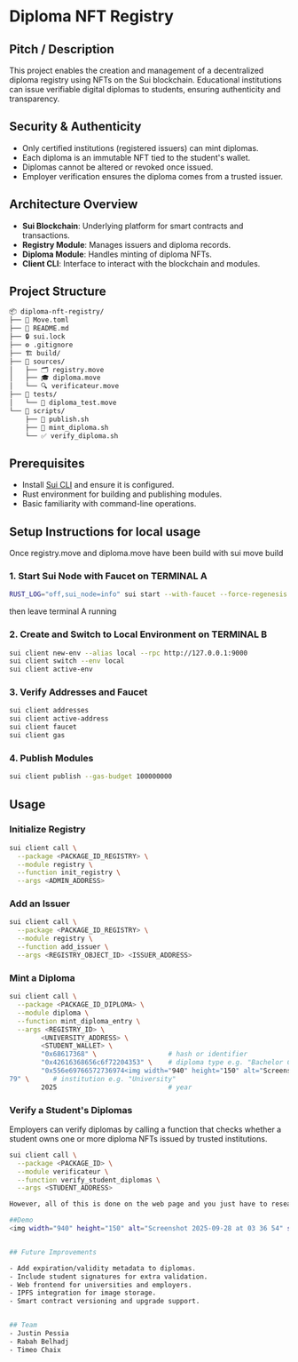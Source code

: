#  Diploma NFT Registry

## Pitch / Description
This project enables the creation and management of a decentralized diploma registry using NFTs on the Sui blockchain. Educational institutions can issue verifiable digital diplomas to students, ensuring authenticity and transparency.

## Security & Authenticity

- Only certified institutions (registered issuers) can mint diplomas.
- Each diploma is an immutable NFT tied to the student's wallet.
- Diplomas cannot be altered or revoked once issued.
- Employer verification ensures the diploma comes from a trusted issuer.

## Architecture Overview
- **Sui Blockchain**: Underlying platform for smart contracts and transactions.
- **Registry Module**: Manages issuers and diploma records.
- **Diploma Module**: Handles minting of diploma NFTs.
- **Client CLI**: Interface to interact with the blockchain and modules.

## Project Structure

```bash
📦 diploma-nft-registry/
├── 📜 Move.toml
├── 📘 README.md
├── 🔒 sui.lock
├── ⚙️ .gitignore
├── 🏗️ build/
├── 📂 sources/
│   ├── 🗂️ registry.move
│   ├── 🎓 diploma.move
│   └── 🔍 verificateur.move
├── 🧪 tests/
│   └── 🧾 diploma_test.move
└── 📜 scripts/
    ├── 🚀 publish.sh
    ├── 🪪 mint_diploma.sh
    └── ✅ verify_diploma.sh
```



## Prerequisites
- Install [Sui CLI](https://docs.sui.io/build/install) and ensure it is configured.
- Rust environment for building and publishing modules.
- Basic familiarity with command-line operations.

## Setup Instructions for local usage
Once registry.move and diploma.move have been build with sui move build
### 1. Start Sui Node with Faucet on TERMINAL A
```bash
RUST_LOG="off,sui_node=info" sui start --with-faucet --force-regenesis
```
then leave terminal A running
### 2. Create and Switch to Local Environment on TERMINAL B
```bash
sui client new-env --alias local --rpc http://127.0.0.1:9000
sui client switch --env local
sui client active-env
```

### 3. Verify Addresses and Faucet
```bash
sui client addresses
sui client active-address
sui client faucet
sui client gas
```

### 4. Publish Modules
```bash
sui client publish --gas-budget 100000000
```

## Usage

### Initialize Registry
```bash
sui client call \
  --package <PACKAGE_ID_REGISTRY> \
  --module registry \
  --function init_registry \
  --args <ADMIN_ADDRESS>
```

### Add an Issuer
```bash
sui client call \
  --package <PACKAGE_ID_REGISTRY> \
  --module registry \
  --function add_issuer \
  --args <REGISTRY_OBJECT_ID> <ISSUER_ADDRESS>
```

### Mint a Diploma
```bash
sui client call \
  --package <PACKAGE_ID_DIPLOMA> \
  --module diploma \
  --function mint_diploma_entry \
  --args <REGISTRY_ID> \
        <UNIVERSITY_ADDRESS> \
        <STUDENT_WALLET> \
        "0x68617368" \                  # hash or identifier
        "0x42616368656c6f72204353" \    # diploma type e.g. "Bachelor CS"
        "0x556e69766572736974<img width="940" height="150" alt="Screenshot 2025-09-28 at 03 36 54" src="https://github.com/user-attachments/assets/d3a144fc-625f-415a-a0fc-8630098b576e" />
79" \      # institution e.g. "University"
        2025                            # year
```
### Verify a Student's Diplomas

Employers can verify diplomas by calling a function that checks whether a student owns one or more diploma NFTs issued by trusted institutions.

```bash
sui client call \
  --package <PACKAGE_ID> \
  --module verificateur \
  --function verify_student_diplomas \
  --args <STUDENT_ADDRESS>

However, all of this is done on the web page and you just have to research someone with its adress.

##Demo
<img width="940" height="150" alt="Screenshot 2025-09-28 at 03 36 54" src="https://github.com/user-attachments/assets/c3c14f39-ea82-4260-93d8-46bfb03835a5" />


## Future Improvements

- Add expiration/validity metadata to diplomas.
- Include student signatures for extra validation.
- Web frontend for universities and employers.
- IPFS integration for image storage.
- Smart contract versioning and upgrade support.


## Team
- Justin Pessia
- Rabah Belhadj
- Timeo Chaix
